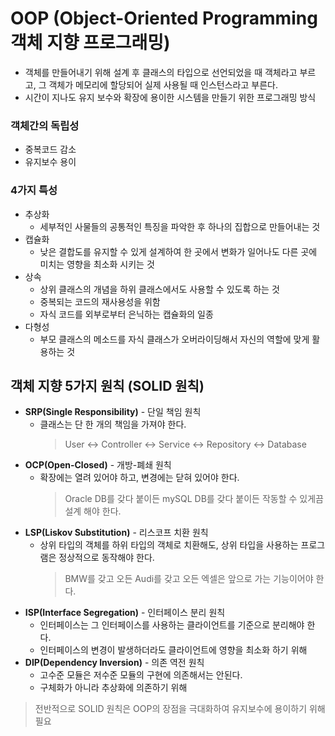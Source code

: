 # OOP (Object-Oriented Programming 객체 지향 프로그래밍)  
  
- 객체를 만들어내기 위해 설계 후 클래스의 타입으로 선언되었을 때 객체라고 부르고, 그 객체가 메모리에 할당되어 실제 사용될 때 인스턴스라고 부른다.  
- 시간이 지나도 유지 보수와 확장에 용이한 시스템을 만들기 위한 프로그래밍 방식  
  
### 객체간의 독립성  
- 중복코드 감소  
- 유지보수 용이  
  
### 4가지 특성
- 추상화  
    - 세부적인 사물들의 공통적인 특징을 파악한 후 하나의 집합으로 만들어내는 것  
- 캡슐화  
    - 낮은 결합도를 유지할 수 있게 설계하여 한 곳에서 변화가 일어나도 다른 곳에 미치는 영향을 최소화 시키는 것  
- 상속  
    - 상위 클래스의 개념을 하위 클래스에서도 사용할 수 있도록 하는 것  
    -  중복되는 코드의 재사용성을 위함  
    - 자식 코드를 외부로부터 은닉하는 캡슐화의 일종  
- 다형성  
    - 부모 클래스의 메소드를 자식 클래스가 오버라이딩해서 자신의 역할에 맞게 활용하는 것  
  
## 객체 지향 5가지 원칙 (SOLID 원칙)  
- **SRP(Single Responsibility)** - 단일 책임 원칙  
    - 클래스는 단 한 개의 책임을 가져야 한다.  
        > User <-> Controller <-> Service <-> Repository <-> Database   
- **OCP(Open-Closed)** - 개방-폐쇄 원칙  
    - 확장에는 열려 있어야 하고, 변경에는 닫혀 있어야 한다.  
        > Oracle DB를 갖다 붙이든 mySQL DB를 갖다 붙이든 작동할 수 있게끔 설계 해야 한다.
- **LSP(Liskov Substitution)** - 리스코프 치환 원칙  
    - 상위 타입의 객체를 하위 타입의 객체로 치환해도, 상위 타입을 사용하는 프로그램은 정상적으로 동작해야 한다.  
        > BMW를 갖고 오든 Audi를 갖고 오든 엑셀은 앞으로 가는 기능이어야 한다.
- **ISP(Interface Segregation)** - 인터페이스 분리 원칙  
    - 인터페이스는 그 인터페이스를 사용하는 클라이언트를 기준으로 분리해야 한다.  
    - 인터페이스의 변경이 발생하더라도 클라이언트에 영향을 최소화 하기 위해  
- **DIP(Dependency Inversion)** - 의존 역전 원칙  
    - 고수준 모듈은 저수준 모듈의 구현에 의존해서는 안된다.  
    - 구체화가 아니라 추상화에 의존하기 위해  
  
> 전반적으로 SOLID 원칙은 OOP의 장점을 극대화하여 유지보수에 용이하기 위해 필요  
